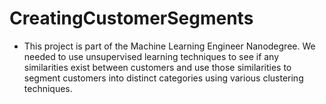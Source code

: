 # CreatingCustomerSegments

* This project is part of the Machine Learning Engineer Nanodegree. We needed to use unsupervised learning techniques to see if any similarities exist between customers and use those similarities to segment customers into distinct categories using various clustering techniques. 

